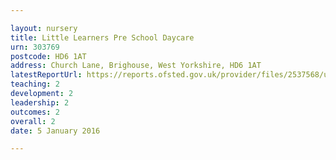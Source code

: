 ```yaml
---

layout: nursery
title: Little Learners Pre School Daycare
urn: 303769
postcode: HD6 1AT
address: Church Lane, Brighouse, West Yorkshire, HD6 1AT
latestReportUrl: https://reports.ofsted.gov.uk/provider/files/2537568/urn/303769.pdf
teaching: 2
development: 2
leadership: 2
outcomes: 2
overall: 2
date: 5 January 2016

---
```

